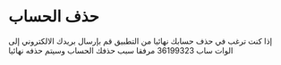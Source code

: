 # حذف الحساب 

إذا كنت ترغب في حذف حسابك نهائيا من التطبيق قم بإرسال  بريدك الالكتروني إلى الوات ساب 36199323
مرفقا سبب حذفك الحساب وسيتم حذفه نهائيا
